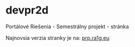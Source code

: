 # devpr2d
Portálové Riešenia - Semestrálny projekt - stránka

Najnovsia verzia stranky je na: <a href="https://prp.ra1g.eu">prp.ra1g.eu</a>
